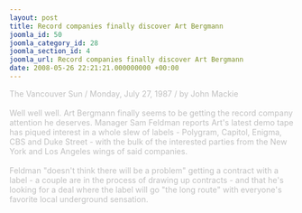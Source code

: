 ```yaml
---
layout: post
title: Record companies finally discover Art Bergmann
joomla_id: 50
joomla_category_id: 28
joomla_section_id: 4
joomla_url: Record companies finally discover Art Bergmann
date: 2008-05-26 22:21:21.000000000 +00:00
---
```

<span style="color: #c0c0c0">The Vancouver Sun / Monday, July 27, 1987 / by John Mackie<br /><br />Well well well. Art Bergmann finally seems to be getting the record company attention he deserves. Manager Sam Feldman reports Art's latest demo tape has piqued interest in a whole slew of labels - Polygram, Capitol, Enigma, CBS and Duke Street - with the bulk of the interested parties from the New York and Los Angeles wings of said companies.<br /><br />Feldman &quot;doesn't think there will be a problem&quot; getting a contract with a label - a couple are in the process of drawing up contracts - and that he's looking for a deal where the label will go &quot;the long route&quot; with everyone's favorite local underground sensation.<br /></span>

